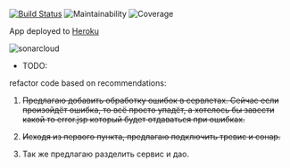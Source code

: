 [![Build Status](https://travis-ci.org/artemzi/stc12hw21.svg?branch=master)](https://travis-ci.org/artemzi/stc12hw21)
![Maintainability](https://sonarcloud.io/api/project_badges/measure?project=stc12hw21-key&metric=sqale_rating)
![Coverage](https://sonarcloud.io/api/project_badges/measure?project=stc12hw21-key&metric=coverage)

App deployed to [Heroku](https://stc12hw21.herokuapp.com)

![sonarcloud](https://sonarcloud.io/api/project_badges/quality_gate?project=stc12hw21-key)

- TODO:

refactor code based on recommendations:

1) ~~Предлагаю добавить обработку ошибок в сервлетах. Сейчас если произойдёт ошибка, 
то всё просто упадёт, а хотелось бы завести какой то error.jsp который будет отдаваться при ошибках.~~

2) ~~Исходя из первого пункта, предлагаю подключить тревис и сонар.~~

3) Так же предлагаю разделить сервис и дао.
